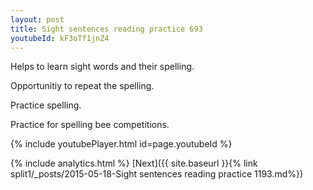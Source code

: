 ```yaml
---
layout: post
title: Sight sentences reading practice 693
youtubeId: kF3oTf1jnZ4
---
```

 
 
Helps to learn sight words and their spelling.

Opportunitiy to repeat the spelling. 

Practice spelling. 
 
Practice for spelling bee competitions. 
 
{% include youtubePlayer.html id=page.youtubeId %}
 
 
{% include analytics.html %} 
[Next]({{ site.baseurl }}{% link  split1/_posts/2015-05-18-Sight sentences reading practice 1193.md%})
 
